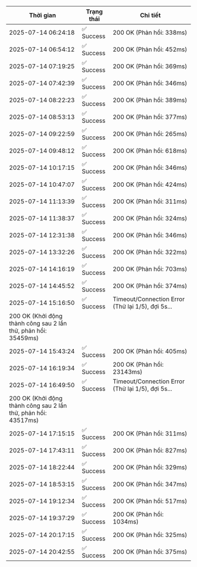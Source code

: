 | Thời gian | Trạng thái | Chi tiết |
|---|---|---|
| 2025-07-14 06:24:18 | ✅ Success | 200 OK (Phản hồi: 338ms) |
| 2025-07-14 06:54:12 | ✅ Success | 200 OK (Phản hồi: 452ms) |
| 2025-07-14 07:19:25 | ✅ Success | 200 OK (Phản hồi: 369ms) |
| 2025-07-14 07:42:39 | ✅ Success | 200 OK (Phản hồi: 346ms) |
| 2025-07-14 08:22:23 | ✅ Success | 200 OK (Phản hồi: 389ms) |
| 2025-07-14 08:53:13 | ✅ Success | 200 OK (Phản hồi: 377ms) |
| 2025-07-14 09:22:59 | ✅ Success | 200 OK (Phản hồi: 265ms) |
| 2025-07-14 09:48:12 | ✅ Success | 200 OK (Phản hồi: 618ms) |
| 2025-07-14 10:17:15 | ✅ Success | 200 OK (Phản hồi: 346ms) |
| 2025-07-14 10:47:07 | ✅ Success | 200 OK (Phản hồi: 424ms) |
| 2025-07-14 11:13:39 | ✅ Success | 200 OK (Phản hồi: 311ms) |
| 2025-07-14 11:38:37 | ✅ Success | 200 OK (Phản hồi: 324ms) |
| 2025-07-14 12:31:38 | ✅ Success | 200 OK (Phản hồi: 346ms) |
| 2025-07-14 13:32:26 | ✅ Success | 200 OK (Phản hồi: 322ms) |
| 2025-07-14 14:16:19 | ✅ Success | 200 OK (Phản hồi: 703ms) |
| 2025-07-14 14:45:52 | ✅ Success | 200 OK (Phản hồi: 374ms) |
| 2025-07-14 15:16:50 | ✅ Success | Timeout/Connection Error (Thử lại 1/5), đợi 5s...
200 OK (Khởi động thành công sau 2 lần thử, phản hồi: 35459ms) |
| 2025-07-14 15:43:24 | ✅ Success | 200 OK (Phản hồi: 405ms) |
| 2025-07-14 16:19:34 | ✅ Success | 200 OK (Phản hồi: 23143ms) |
| 2025-07-14 16:49:50 | ✅ Success | Timeout/Connection Error (Thử lại 1/5), đợi 5s...
200 OK (Khởi động thành công sau 2 lần thử, phản hồi: 43517ms) |
| 2025-07-14 17:15:15 | ✅ Success | 200 OK (Phản hồi: 311ms) |
| 2025-07-14 17:43:11 | ✅ Success | 200 OK (Phản hồi: 827ms) |
| 2025-07-14 18:22:44 | ✅ Success | 200 OK (Phản hồi: 329ms) |
| 2025-07-14 18:53:15 | ✅ Success | 200 OK (Phản hồi: 347ms) |
| 2025-07-14 19:12:34 | ✅ Success | 200 OK (Phản hồi: 517ms) |
| 2025-07-14 19:37:29 | ✅ Success | 200 OK (Phản hồi: 1034ms) |
| 2025-07-14 20:17:15 | ✅ Success | 200 OK (Phản hồi: 325ms) |
| 2025-07-14 20:42:55 | ✅ Success | 200 OK (Phản hồi: 375ms) |
